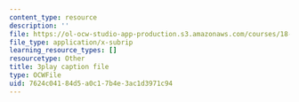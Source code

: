 ```yaml
---
content_type: resource
description: ''
file: https://ol-ocw-studio-app-production.s3.amazonaws.com/courses/18-03sc-differential-equations-fall-2011/7624c04184d5a0c17b4e3ac1d3971c94_YUjdyKhWt6E.srt
file_type: application/x-subrip
learning_resource_types: []
resourcetype: Other
title: 3play caption file
type: OCWFile
uid: 7624c041-84d5-a0c1-7b4e-3ac1d3971c94
---
```

